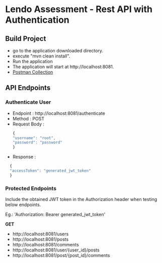 # Lendo Assessment - Rest API with Authentication

## Build Project

- go to the application downloaded directory.
- execute "mvn clean install".
- Run the application
- The application will start at http://localhost:8081.
- [Postman Collection](https://github.com/dilusilva/lindo_assessment/blob/master/lendo_auth_postman_collection.postman_collection)


## API Endpoints

### Authenticate User

- Endpoint : http://localhost:8081/authenticate
- Method  : POST
- Request Body :
  ```javascript
  {
  "username": "root",
  "password": "password"
  }
  ```
- Response :

```javascript
  {
  "accessToken": "generated_jwt_token"
  }
```

### Protected Endpoints

Include the obtained JWT token in the Authorization header when testing below endpoints.

Eg.: 'Authorization: Bearer generated_jwt_token'

**GET**

* http://localhost:8081/users
* http://localhost:8081/posts
* http://localhost:8081/comments
* http://localhost:8081/user/{user_id}/posts
* http://localhost:8081/post/{post_id}/comments



